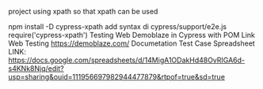 project using xpath so that xpath can be used

npm install -D cypress-xpath
add syntax di cypress/support/e2e.js require('cypress-xpath')
Testing Web Demoblaze in Cypress with POM Link Web Testing https://demoblaze.com/
Documetation Test Case Spreadsheet LINK: https://docs.google.com/spreadsheets/d/14MigA1ODakHd48OvRIGA6d-s4KNk8Njq/edit?usp=sharing&ouid=111956697982944477879&rtpof=true&sd=true
